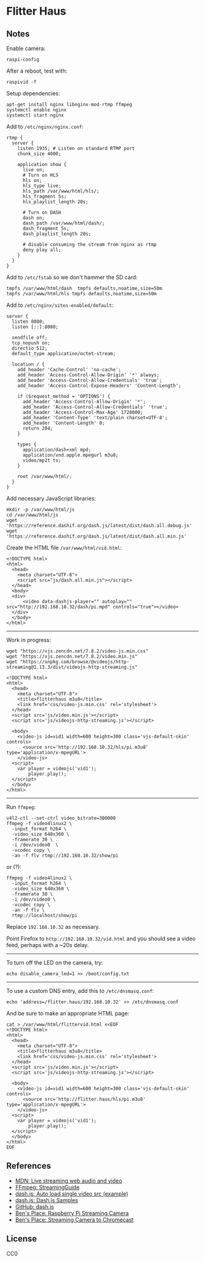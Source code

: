 Flitter Haus
===

Notes
---

Enable camera:

```
raspi-config
```

After a reboot, test with:

```
raspivid -f
```

Setup dependencies:

```
apt-get install nginx libnginx-mod-rtmp ffmpeg
systemctl enable nginx
systemctl start nginx
```

Add to `/etc/nginx/nginx.conf`:

```
rtmp {
  server {
    listen 1935; # Listen on standard RTMP port
    chunk_size 4000;

    application show {
      live on;
      # Turn on HLS
      hls on;
      hls_type live;
      hls_path /var/www/html/hls/;
      hls_fragment 5s;
      hls_playlist_length 20s;
      
      # Turn on DASH      
      dash on;
      dash_path /var/www/html/dash/;
      dash_fragment 5s;
      dash_playlist_length 20s;

      # disable consuming the stream from nginx as rtmp
      deny play all;
    }
  }
}
```

Add to `/etc/fstab` so we don't hammer the SD card:

```
tmpfs /var/www/html/dash  tmpfs defaults,noatime,size=50m
tmpfs /var/www/html/hls tmpfs defaults,noatime,size=50m
```

Add to `/etc/nginx/sites-enabled/default`:

```
server {
  listen 8080;
  listen [::]:8080;

  sendfile off;
  tcp_nopush on;
  directio 512;
  default_type application/octet-stream;

  location / {
    add_header 'Cache-Control' 'no-cache';
    add_header 'Access-Control-Allow-Origin' '*' always;
    add_header 'Access-Control-Allow-Credentials' 'true';
    add_header 'Access-Control-Expose-Headers' 'Content-Length';

    if ($request_method = 'OPTIONS') {
      add_header 'Access-Control-Allow-Origin' '*';
      add_header 'Access-Control-Allow-Credentials' 'true';
      add_header 'Access-Control-Max-Age' 1728000;
      add_header 'Content-Type' 'text/plain charset=UTF-8';
      add_header 'Content-Length' 0;
      return 204;
    }

    types {
      application/dash+xml mpd;
      application/vnd.apple.mpegurl m3u8;
      video/mp2t ts;
    }

    root /var/www/html/;
  }
}
```

Add necessary JavaScript libraries:

```
mkdir -p /var/www/html/js
cd /var/www/html/js
wget 'https://reference.dashif.org/dash.js/latest/dist/dash.all.debug.js'
wget 'https://reference.dashif.org/dash.js/latest/dist/dash.all.min.js'
```

Create the HTML file `/var/www/html/vid.html`:

```
<!DOCTYPE html>
<html>
  <head>
    <meta charset="UTF-8">
    <script src="js/dash.all.min.js"></script>
  </head>
  <body>
  <div>
      <video data-dashjs-player="" autoplay="" src="http://192.168.10.32/dash/pi.mpd" controls="true"></video>
  </div>
  </body>
</html>
```

---

Work in progress:

```
wget "https://vjs.zencdn.net/7.8.2/video-js.min.css"
wget "https://vjs.zencdn.net/7.8.2/video.min.js"
wget "https://unpkg.com/browse/@videojs/http-streaming@1.13.3/dist/videojs-http-streaming.js"
```

```
<!DOCTYPE html>
<html>
  <head>
    <meta charset="UTF-8">
    <title>flitterhaus m3u8</title>
    <link href='css/video-js.min.css' rel='stylesheet'>
  </head>
  <script src='js/video.min.js'></script>
  <script src='js/videojs-http-streaming.js'></script>

  <body>
    <video-js id=vid1 width=600 height=300 class='vjs-default-skin' controls>
      <source src='http://192.168.10.32/hls/pi.m3u8' type='application/x-mpegURL'>
    </video-js>
  <script>
    var player = videojs('vid1');
		player.play();
  </script>
  </body>
</html>
```

---

Run `ffmpeg`:

```
v4l2-ctl --set-ctrl video_bitrate=300000
ffmpeg -f video4linux2 \
  -input_format h264 \
  -video_size 640x360 \
  -framerate 30 \
  -i /dev/video0  \
  -vcodec copy \
  -an -f flv rtmp://192.168.10.32/show/pi
```

or (?):

```
ffmpeg -f video4linux2 \
  -input_format h264 \
  -video_size 640x360 \
  -framerate 30 \
  -i /dev/video0 \
  -vcodec copy \
  -an -f flv \
  rtmp://localhost/show/pi
```

Replace `192.168.10.32` as necessary.

Point Firefox to `http://192.168.10.32/vid.html` and you should see a video feed, perhaps with a ~20s delay.

---

To turn off the LED on the camera, try:

```
echo disable_camera_led=1 >> /boot/config.txt
```

---

To use a custom DNS entry, add this to `/etc/dnsmasq.conf`:

```
echo 'address=/flitter.haus/192.168.10.32' >> /etc/dnsmasq.conf
```

And be sure to make an appropriate HTML page:

```
cat > /var/www/html/flittervid.html <<EOF
<!DOCTYPE html>
<html>
  <head>
    <meta charset="UTF-8">
    <title>flitterhaus m3u8</title>
    <link href='css/video-js.min.css' rel='stylesheet'>
  </head>
  <script src='js/video.min.js'></script>
  <script src='js/videojs-http-streaming.js'></script>

  <body>
    <video-js id=vid1 width=600 height=300 class='vjs-default-skin' controls>
      <source src='http://flitter.haus/hls/pi.m3u8' type='application/x-mpegURL'>
    </video-js>
  <script>
    var player = videojs('vid1');
		player.play();
  </script>
  </body>
</html>
EOF
```

References
---

* [MDN: Live streaming web audio and video](https://developer.mozilla.org/en-US/docs/Web/Guide/Audio_and_video_delivery/Live_streaming_web_audio_and_video)
* [FFmpeg: StreamingGuide](https://trac.ffmpeg.org/wiki/StreamingGuide)
* [dash.js: Auto load single video src (example)](https://reference.dashif.org/dash.js/latest/samples/getting-started/auto-load-single-video-src.html)
* [dash.js: Dash.js Samples](https://reference.dashif.org/dash.js/latest/samples/index.html)
* [GitHub: dash.js](https://github.com/Dash-Industry-Forum/dash.js)
* [Ben's Place: Raspberry Pi Streaming Camera](https://www.hardill.me.uk/wordpress/2020/05/18/raspberry-pi-streaming-camera/)
* [Ben's Place: Streaming Camera to Chromecast](https://www.hardill.me.uk/wordpress/2020/05/03/streaming-camera-to-chromecast/)

License
---

CC0


